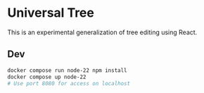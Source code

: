 # Universal Tree
This is an experimental generalization of tree editing using React.

## Dev
```sh
docker compose run node-22 npm install
docker compose up node-22
# Use port 8080 for access on localhost
```